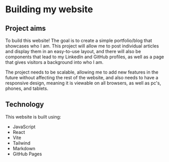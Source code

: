 # Building my website

## Project aims
To build this website! The goal is to create a simple portfolio/blog that showcases who I am. This project will allow me to post individual articles and display them in an easy-to-use layout, and there will also be components that lead to my LinkedIn and GitHub profiles, as well as a page that gives visitors a background into who I am.

The project needs to be scalable, allowing me to add new features in the future without affecting the rest of the website, and also needs to have a responsive design, meaning it is viewable on all browsers, as well as pc's, phones, and tablets.

## Technology
This website is built using:
- JavaScript
- React
- Vite
- Tailwind
- Markdown
- GitHub Pages